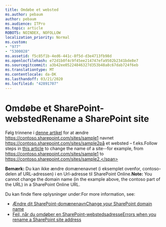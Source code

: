 ```yaml
---
title: Omdøbe et websted
ms.author: pebaum
author: pebaum
ms.audience: ITPro
ms.topic: article
ROBOTS: NOINDEX, NOFOLLOW
localization_priority: Normal
ms.custom:
- "977"
- "5300028"
ms.assetid: f5c85f1b-4ed6-441c-8f5d-d3e4713fb98d
ms.openlocfilehash: e72d1b0f4c9f45ee214747efa9502b2341bde8e7
ms.sourcegitcommit: a3b42ee05224846327d353b48a8c67dab724f6eb
ms.translationtype: MT
ms.contentlocale: da-DK
ms.lasthandoff: 03/21/2020
ms.locfileid: "42891707"
---
```

# <a name="rename-a-sharepoint-site"></a><span data-ttu-id="99de9-102">Omdøbe et SharePoint-websted</span><span class="sxs-lookup"><span data-stu-id="99de9-102">Rename a SharePoint site</span></span>

<span data-ttu-id="99de9-103">Følg trinnene i [denne artikel](https://docs.microsoft.com/sharepoint/change-site-address) for at ændre https://contoso.sharepoint.com/sites/sample1 navnet https://contoso.sharepoint.com/sites/sample2på et websted – f.eks.</span><span class="sxs-lookup"><span data-stu-id="99de9-103">Follow steps in [this article](https://docs.microsoft.com/sharepoint/change-site-address) to change the name of a site--for example, from https://contoso.sharepoint.com/sites/sample1 to https://contoso.sharepoint.com/sites/sample2.</span></span>

<span data-ttu-id="99de9-104">**Bemærk:** Du kan ikke ændre domænenavnet (i eksemplet ovenfor, contoso-delen af URL-adressen) i en Url-adresse til SharePoint Online.</span><span class="sxs-lookup"><span data-stu-id="99de9-104">**Note:** You cannot change the domain name (in the example above, the contoso part of the URL) in a SharePoint Online URL.</span></span> 

<span data-ttu-id="99de9-105">Du kan finde flere oplysninger under:</span><span class="sxs-lookup"><span data-stu-id="99de9-105">For more information, see:</span></span>

- [<span data-ttu-id="99de9-106">Ændre dit SharePoint-domænenavn</span><span class="sxs-lookup"><span data-stu-id="99de9-106">Change your SharePoint domain name</span></span>](https://go.microsoft.com/fwlink/?Linkid=2018696)
- [<span data-ttu-id="99de9-107">Fejl, når du omdøber en SharePoint-webstedsadresse</span><span class="sxs-lookup"><span data-stu-id="99de9-107">Errors when you rename a SharePoint site address</span></span>](https://support.office.com/article/errors-when-you-rename-a-sharepoint-site-address-165b7c11-1325-4813-b160-ecbe87bc1a86)
